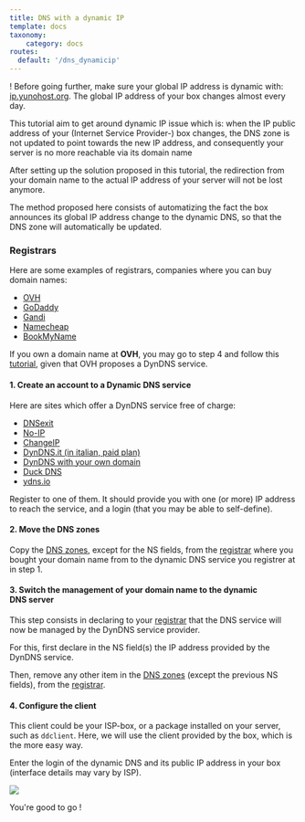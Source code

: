 ```yaml
---
title: DNS with a dynamic IP
template: docs
taxonomy:
    category: docs
routes:
  default: '/dns_dynamicip'
---
```


! Before going further, make sure your global IP address is dynamic with: [ip.yunohost.org](http://ip.yunohost.org/). The global IP address of your box changes almost every day.

This tutorial aim to get around dynamic IP issue which is: when the IP public address of your (Internet Service Provider-) box changes, the DNS zone is not updated to point towards the new IP address, and consequently your server is no more reachable via its domain name

After setting up the solution proposed in this tutorial, the redirection from your domain name to the actual IP address of your server will not be lost anymore.

The method proposed here consists of automatizing the fact the box announces its global IP address change to the dynamic DNS, so that the DNS zone will automatically be updated.

### Registrars

Here are some examples of registrars, companies where you can buy domain names:

- [OVH](http://ovh.com/)
- [GoDaddy](https://godaddy.com/)
- [Gandi](http://gandi.net/)
- [Namecheap](https://www.namecheap.com/)
- [BookMyName](https://www.bookmyname.com/)

If you own a domain name at **OVH**, you may go to step 4 and follow this [tutorial](/OVH), given that OVH proposes a DynDNS service.

#### 1. Create an account to a Dynamic DNS service

Here are sites which offer a DynDNS service free of charge:

- [DNSexit](https://www.dnsexit.com/Direct.sv?cmd=dynDns)
- [No-IP](https://www.noip.com/remote-access)
- [ChangeIP](https://changeip.com)
- [DynDNS.it (in italian, paid plan)](https://dyndns.it)
- [DynDNS with your own domain](https://github.com/opi/DynDNS-with-HE.NET)
- [Duck DNS](https://www.duckdns.org/)
- [ydns.io](https://ydns.io/)

Register to one of them. It should provide you with one (or more) IP address to reach the service, and a login (that you may be able to self-define).

#### 2. Move the DNS zones

Copy the [DNS zones](/dns_config), except for the NS fields, from the [registrar](#registrar) where you bought your domain name from to the dynamic DNS service you registrer at in step 1.

#### 3. Switch the management of your domain name to the dynamic DNS server

This step consists in declaring to your [registrar](#registrar) that the DNS service will now be managed by the DynDNS service provider.

For this, first declare in the NS field(s) the IP address provided by the DynDNS service.

Then, remove any other item in the [DNS zones](/dns_config) (except the previous NS fields), from the [registrar](#registrar).

#### 4. Configure the client

This client could be your ISP-box, or a package installed on your server, such as `ddclient`.
Here, we will use the client provided by the box, which is the more easy way.

Enter the login of the dynamic DNS and its public IP address in your box (interface details may vary by ISP).

![](image://dns_dynamic-ip_box_conf.png?resize=600)

You're good to go !
